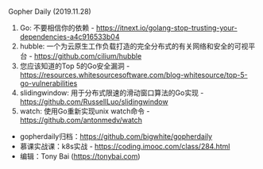 Gopher Daily (2019.11.28)

1. Go: 不要相信你的依赖 - https://itnext.io/golang-stop-trusting-your-dependencies-a4c916533b04
2. hubble: 一个为云原生工作负载打造的完全分布式的有关网络和安全的可视平台 -  https://github.com/cilium/hubble
3. 您应该知道的Top 5的Go安全漏洞 - https://resources.whitesourcesoftware.com/blog-whitesource/top-5-go-vulnerabilities
4. slidingwindow: 用于分布式限速的滑动窗口算法的Go实现 - https://github.com/RussellLuo/slidingwindow
5. watch: 使用Go重新实现unix watch命令 - https://github.com/antonmedv/watch

* gopherdaily归档：https://github.com/bigwhite/gopherdaily
* 慕课实战课：k8s实战 - https://coding.imooc.com/class/284.html
* 编辑：Tony Bai (https://tonybai.com)
